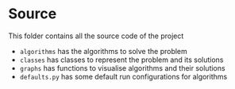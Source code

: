 # Source
This folder contains all the source code of the project

* `algorithms` has the algorithms to solve the problem
* `classes` has classes to represent the problem and its solutions
* `graphs` has functions to visualise algorithms and their solutions
* `defaults.py` has some default run configurations for algorithms